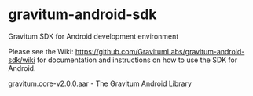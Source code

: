# gravitum-android-sdk


Gravitum SDK for Android development environment

Please see the Wiki: https://github.com/GravitumLabs/gravitum-android-sdk/wiki for documentation and instructions on how to use the SDK for Android.

gravitum.core-v2.0.0.aar - The Gravitum Android Library
